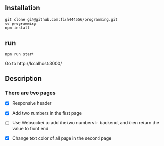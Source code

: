 ## Installation
```
git clone git@github.com:fish444556/programming.git
cd programming
npm install
```

## run
```
npm run start
```

Go to http://localhost:3000/

## Description
### There are two pages
- [x] Responsive header

- [x] Add two numbers in the first page

- [ ] Use Websocket to add the two numbers in backend, and then return the value to front end

- [x] Change text color of all page in the second page
